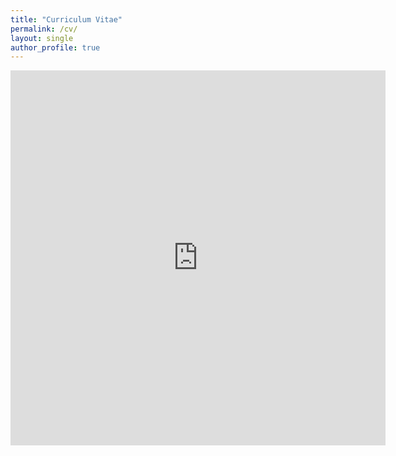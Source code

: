 ```yaml
---
title: "Curriculum Vitae"
permalink: /cv/
layout: single
author_profile: true
---
```


<embed src="https://zefangli.github.io/assets/files/CV-Zefang-Li-20230116.pdf" type="application/pdf" width="600" height="600"/>
